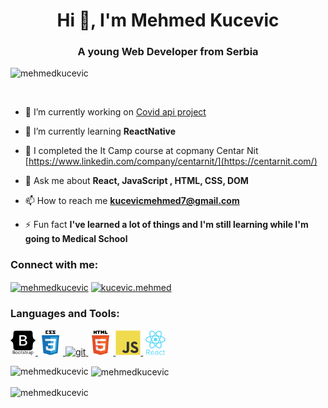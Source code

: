 <h1 align="center">Hi 👋, I'm Mehmed Kucevic</h1>
<h3 align="center">A young Web Developer from Serbia</h3>

<p align="left"> <img src="https://komarev.com/ghpvc/?username=mehmedkucevic&label=Profile%20views&color=0e75b6&style=flat" alt="mehmedkucevic" /> </p>

<p align="left"> <a href="https://twitter.com/" target="blank"><img src="https://img.shields.io/twitter/follow/?logo=twitter&style=for-the-badge" alt="" /></a> </p>

- 🔭 I’m currently working on [Covid api project](https://github.com/mehmedkucevic/Covid19App)

- 🌱 I’m currently learning **ReactNative**

- 👯 I completed the It Camp course at copmany Centar Nit [https://www.linkedin.com/company/centarnit/](https://centarnit.com/)

- 💬 Ask me about **React, JavaScript , HTML, CSS, DOM**

- 📫 How to reach me **kucevicmehmed7@gmail.com**

- ⚡ Fun fact **I've learned a lot of things and I'm still learning while I'm going to Medical School**

<h3 align="left">Connect with me:</h3>
<p align="left">
<a href="https://linkedin.com/in/mehmedkucevic" target="blank"><img align="center" src="https://raw.githubusercontent.com/rahuldkjain/github-profile-readme-generator/master/src/images/icons/Social/linked-in-alt.svg" alt="mehmedkucevic" height="30" width="40" /></a>
<a href="https://instagram.com/kucevic.mehmed" target="blank"><img align="center" src="https://raw.githubusercontent.com/rahuldkjain/github-profile-readme-generator/master/src/images/icons/Social/instagram.svg" alt="kucevic.mehmed" height="30" width="40" /></a>
</p>

<h3 align="left">Languages and Tools:</h3>
<p align="left"> <a href="https://getbootstrap.com" target="_blank" rel="noreferrer"> <img src="https://raw.githubusercontent.com/devicons/devicon/master/icons/bootstrap/bootstrap-plain-wordmark.svg" alt="bootstrap" width="40" height="40"/> </a> <a href="https://www.w3schools.com/css/" target="_blank" rel="noreferrer"> <img src="https://raw.githubusercontent.com/devicons/devicon/master/icons/css3/css3-original-wordmark.svg" alt="css3" width="40" height="40"/> </a> <a href="https://git-scm.com/" target="_blank" rel="noreferrer"> <img src="https://www.vectorlogo.zone/logos/git-scm/git-scm-icon.svg" alt="git" width="40" height="40"/> </a> <a href="https://www.w3.org/html/" target="_blank" rel="noreferrer"> <img src="https://raw.githubusercontent.com/devicons/devicon/master/icons/html5/html5-original-wordmark.svg" alt="html5" width="40" height="40"/> </a> <a href="https://developer.mozilla.org/en-US/docs/Web/JavaScript" target="_blank" rel="noreferrer"> <img src="https://raw.githubusercontent.com/devicons/devicon/master/icons/javascript/javascript-original.svg" alt="javascript" width="40" height="40"/> </a> <a href="https://reactjs.org/" target="_blank" rel="noreferrer"> <img src="https://raw.githubusercontent.com/devicons/devicon/master/icons/react/react-original-wordmark.svg" alt="react" width="40" height="40"/> </a> </p>

<p><img align="left" src="https://github-readme-stats.vercel.app/api/top-langs?username=mehmedkucevic&show_icons=true&locale=en&layout=compact" alt="mehmedkucevic" /></p>

<p>&nbsp;<img align="center" src="https://github-readme-stats.vercel.app/api?username=mehmedkucevic&show_icons=true&locale=en" alt="mehmedkucevic" /></p>

<p><img align="center" src="https://github-readme-streak-stats.herokuapp.com/?user=mehmedkucevic&" alt="mehmedkucevic" /></p>
